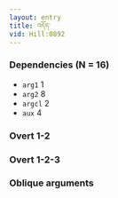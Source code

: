 ```yaml
---
layout: entry
title: འདོད་
vid: Hill:0892
---
```

### Dependencies (N = 16)
* `arg1` 1
* `arg2` 8
* `argcl` 2
* `aux` 4


### Overt 1-2


### Overt 1-2-3


### Oblique arguments
